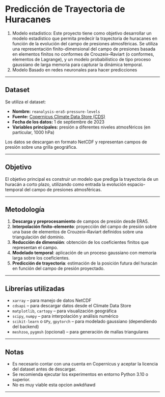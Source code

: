 #  Predicción de Trayectoria de Huracanes

1. Modelo estadistico: Este proyecto tiene como objetivo desarrollar un modelo estadístico que permita predecir la trayectoria de huracanes en función de la evolución del campo de presiones atmosféricas. Se utiliza una representación finito-dimensional del campo de presiones basada en elementos finitos no conformes de Crouzeix–Raviart (o conformes, elementos de Lagrange), y un modelo probabilístico de tipo proceso gaussiano de larga memoria para capturar la dinámica temporal.
2. Modelo Basado en redes neuronales para hacer predicciones
---

## Dataset

Se utiliza el dataset:

- **Nombre:** `reanalysis-era5-pressure-levels`
- **Fuente:** [Copernicus Climate Data Store (CDS)](https://cds.climate.copernicus.eu)
- **Fecha de los datos:** 1 de septiembre de 2023
- **Variables principales:** presión a diferentes niveles atmosféricos (en particular, 1000 hPa)

Los datos se descargan en formato NetCDF y representan campos de presión sobre una grilla geográfica.

---

## Objetivo

El objetivo principal es construir un modelo que prediga la trayectoria de un huracán a corto plazo, utilizando como entrada la evolución espacio-temporal del campo de presiones atmosféricas.

---

##  Metodología

1. **Descarga y preprocesamiento** de campos de presión desde ERA5.
2. **Interpolación finito-elemento**: proyección del campo de presión sobre una base de elementos de Crouzeix–Raviart definidos sobre una triangulación del dominio.
3. **Reducción de dimensión**: obtención de los coeficientes finitos que representan el campo.
4. **Modelado temporal**: aplicación de un proceso gaussiano con memoria larga sobre los coeficientes.
5. **Predicción de trayectoria**: estimación de la posición futura del huracán en función del campo de presión proyectado.

---

## Librerías utilizadas

- `xarray` – para manejo de datos NetCDF
- `cdsapi` – para descargar datos desde el Climate Data Store
- `matplotlib`, `cartopy` – para visualización geográfica
- `scipy`, `numpy` – para interpolación y análisis numérico
- `scikit-learn` o `GPy`, `gpytorch` – para modelado gaussiano (dependiendo del backend)
- `meshzoo`, `pygmsh` (opcional) – para generación de mallas triangulares

---

## Notas

- Es necesario contar con una cuenta en Copernicus y aceptar la licencia del dataset antes de descargar.
- Se recomienda ejecutar los experimentos en entorno Python 3.10 o superior.
- No es muy viable esta opcion awkdñawd

---
